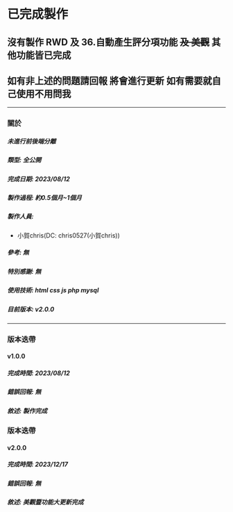 # **已完成製作**
## 沒有製作 RWD 及 36.自動產生評分項功能 ~~及 美觀~~ 其他功能皆已完成
## 如有非上述的問題請回報 將會進行更新 如有需要就自己使用不用問我

---

### 關於
##### **未**進行前後端分離
##### 類型: 全公開
##### 完成日期: 2023/08/12
##### 製作過程: 約0.5個月~1個月
##### 製作人員:
- 小賀chris(DC: chris0527(小賀chris))
##### 參考: 無
##### 特別感謝: 無
##### 使用技術: html css js php mysql
##### 目前版本: v2.0.0

---

### 版本迭帶
#### v1.0.0
##### 完成時間: 2023/08/12
##### 錯誤回報: 無
##### 敘述: 製作完成

### 版本迭帶
#### v2.0.0
##### 完成時間: 2023/12/17
##### 錯誤回報: 無
##### 敘述: 美觀暨功能大更新完成